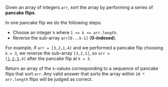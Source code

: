 Given an array of integers `arr`, sort the array by performing a series of **pancake flips**.

In one pancake flip we do the following steps:

- Choose an integer `k` where `1 <= k <= arr.length`.
- Reverse the sub-array `arr[0...k-1]` (**0-indexed**).

For example, if `arr = [3,2,1,4]` and we performed a pancake flip choosing `k = 3`, we reverse the sub-array `[3,2,1]`, so <code>arr = [<u>1</u>,<u>2</u>,<u>3</u>,4]</code> after the pancake flip at `k = 3`.

Return an array of the `k`-values corresponding to a sequence of pancake flips that sort `arr`. Any valid answer that sorts the array within `10 * arr.length` flips will be judged as correct.
